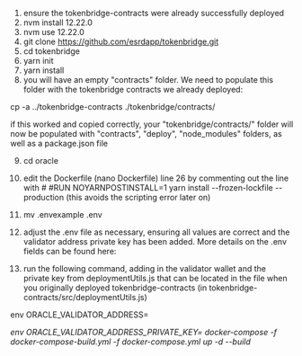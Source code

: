 1. ensure the tokenbridge-contracts were already successfully deployed
2. nvm install 12.22.0
3. nvm use 12.22.0
4. git clone https://github.com/esrdapp/tokenbridge.git
5. cd tokenbridge
6. yarn init
7. yarn install
8. you will have an empty "contracts" folder. We need to populate this folder with the tokenbridge contracts we already deployed:

cp -a ../tokenbridge-contracts ./tokenbridge/contracts/

if this worked and copied correctly, your "tokenbridge/contracts/" folder will now be populated with "contracts", "deploy", "node_modules" folders, as well as a package.json file

9. cd oracle
10. edit the Dockerfile (nano Dockerfile) line 26 by commenting out the line with #
#RUN NOYARNPOSTINSTALL=1 yarn install --frozen-lockfile --production (this avoids the scripting error later on)

10. mv .envexample .env
11. adjust the .env file as necessary, ensuring all values are correct and the validator address private key has been added. More details on the .env fields can be found here: 

11. run the following command, adding in the validator wallet and the private key from deploymentUtils.js that can be located in the file when you originally deployed tokenbridge-contracts (in tokenbridge-contracts/src/deploymentUtils.js)

env ORACLE_VALIDATOR_ADDRESS=<address> env ORACLE_VALIDATOR_ADDRESS_PRIVATE_KEY=<private key>  docker-compose -f docker-compose-build.yml -f docker-compose.yml up -d --build
